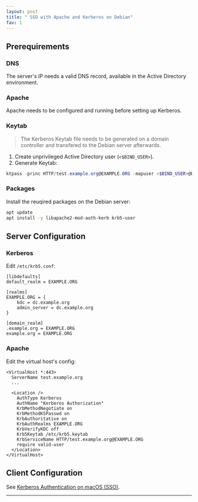 ```yaml
---
layout: post
title: " SSO with Apache and Kerberos on Debian"
fav: 1
---
```


## Prerequirements
### DNS
The server's IP needs a valid DNS record, available in the Active Directory environment.

### Apache
Apache needs to be configured and running before setting up Kerberos.

### Keytab
> The Kerberos Keytab file needs to be generated on a domain controller and transfered to the Debian server afterwards.

1. Create unprivileged Active Directory user (`<$BIND_USER>`).
2. Generate Keytab:
```powershell
ktpass -princ HTTP/test.example.org@EXAMPLE.ORG -mapuser <$BIND_USER>@EXAMPLE.ORG -pass "<$BIND_PASSWORD>" -crypto ALL -ptype KRB5_NT_PRINCIPAL -out c:\krb5.keytab
```

### Packages
Install the reuqired packages on the Debian server:
```bash
apt update
apt install -y libapache2-mod-auth-kerb krb5-user
```

## Server Configuration
### Kerberos
Edit `/etc/krb5.conf`:
```
[libdefaults]
default_realm = EXAMPLE.ORG
		 
[realms]
EXAMPLE.ORG = {
	kdc = dc.example.org
	admin_server = dc.example.org
}

[domain_realm]
.example.org = EXAMPLE.ORG
example.org = EXAMPLE.ORG
```

### Apache
Edit the virtual host's config:
```
<VirtualHost *:443>
  ServerName test.example.org
  ...

  <Location />
    AuthType Kerberos
    AuthName "Kerberos Authorization"
    KrbMethodNegotiate on
    KrbMethodK5Passwd on
    KrbAuthoritative on
    KrbAuthRealms EXAMPLE.ORG
    KrbVerifyKDC off
    Krb5Keytab /etc/krb5.keytab
    KrbServiceName HTTP/test.example.org@EXAMPLE.ORG
    require valid-user
  </Location>
</VirtualHost>
```

## Client Configuration
See [Kerberos Authentication on macOS (SSO)](/sso-macos-kerberos/).

---
